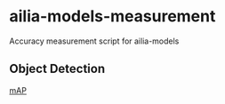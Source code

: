 # ailia-models-measurement

Accuracy measurement script for ailia-models

## Object Detection

[mAP](./map/)
